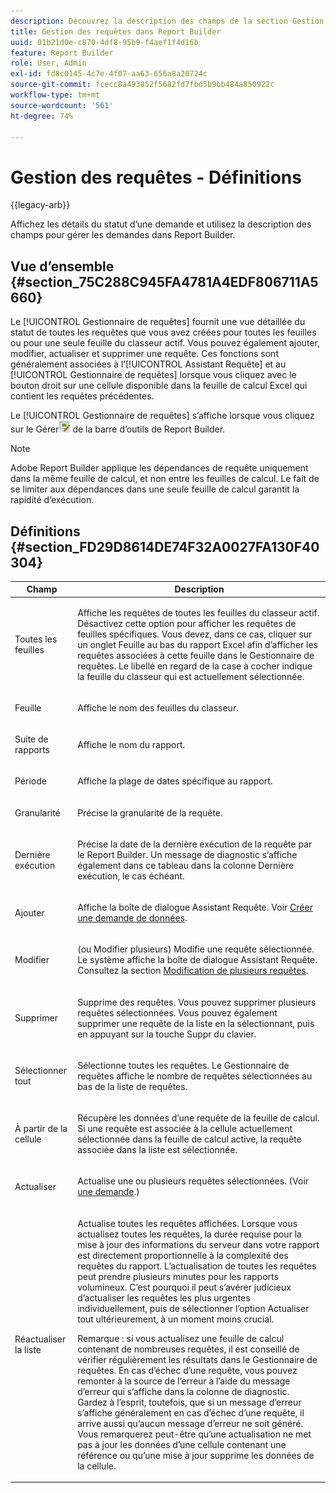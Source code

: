 ```yaml
---
description: Découvrez la description des champs de la section Gestion des requêtes dans Report Builder.
title: Gestion des requêtes dans Report Builder
uuid: 01b21d0e-c870-4df8-95b9-f4aef1f4d16b
feature: Report Builder
role: User, Admin
exl-id: fd8c0145-4c7e-4f07-aa63-656a8a20724c
source-git-commit: fcecc8a493852f5682fd7fbd5b9bb484a850922c
workflow-type: tm+mt
source-wordcount: '561'
ht-degree: 74%

---
```


# Gestion des requêtes - Définitions

{{legacy-arb}}

Affichez les détails du statut d’une demande et utilisez la description des champs pour gérer les demandes dans Report Builder.

## Vue d’ensemble {#section_75C288C945FA4781A4EDF806711A5660}

Le [!UICONTROL Gestionnaire de requêtes] fournit une vue détaillée du statut de toutes les requêtes que vous avez créées pour toutes les feuilles ou pour une seule feuille du classeur actif. Vous pouvez également ajouter, modifier, actualiser et supprimer une requête. Ces fonctions sont généralement associées à l’[!UICONTROL Assistant Requête] et au [!UICONTROL Gestionnaire de requêtes] lorsque vous cliquez avec le bouton droit sur une cellule disponible dans la feuille de calcul Excel qui contient les requêtes précédentes.

Le [!UICONTROL Gestionnaire de requêtes] s’affiche lorsque vous cliquez sur le **&#x200B;**&#x200B;Gérer![](assets/edit_request.gif) de la barre d’outils de Report Builder.

>[!NOTE]
>
>Adobe Report Builder applique les dépendances de requête uniquement dans la même feuille de calcul, et non entre les feuilles de calcul. Le fait de se limiter aux dépendances dans une seule feuille de calcul garantit la rapidité d’exécution.

## Définitions {#section_FD29D8614DE74F32A0027FA130F40304}

<table id="table_0880204181074BDBBA37E3DF2972A672"> 
 <thead> 
  <tr> 
   <th colname="col1" class="entry"> Champ </th> 
   <th colname="col2" class="entry"> Description </th> 
  </tr> 
 </thead>
 <tbody> 
  <tr> 
   <td colname="col1"> <p>Toutes les feuilles </p> </td> 
   <td colname="col2"> <p>Affiche les requêtes de toutes les feuilles du classeur actif. Désactivez cette option pour afficher les requêtes de feuilles spécifiques. Vous devez, dans ce cas, cliquer sur un onglet Feuille au bas du rapport Excel afin d’afficher les requêtes associées à cette feuille dans le <span class="wintitle">Gestionnaire de requêtes</span>. Le libellé en regard de la case à cocher indique la feuille du classeur qui est actuellement sélectionnée. </p> </td> 
  </tr> 
  <tr> 
   <td colname="col1"> <p>Feuille </p> </td> 
   <td colname="col2"> <p>Affiche le nom des feuilles du classeur. </p> </td> 
  </tr> 
  <tr> 
   <td colname="col1"> <p>Suite de rapports </p> </td> 
   <td colname="col2"> <p>Affiche le nom du rapport. </p> </td> 
  </tr> 
  <tr> 
   <td colname="col1"> <p>Période </p> </td> 
   <td colname="col2"> <p>Affiche la plage de dates spécifique au rapport. </p> </td> 
  </tr> 
  <tr> 
   <td colname="col1"> <p>Granularité </p> </td> 
   <td colname="col2"> <p>Précise la granularité de la requête. </p> </td> 
  </tr> 
  <tr> 
   <td colname="col1"> <p> Dernière exécution </p> </td> 
   <td colname="col2"> <p>Précise la date de la dernière exécution de la requête par le Report Builder. Un message de diagnostic s’affiche également dans ce tableau dans la colonne <span class="wintitle">Dernière exécution</span>, le cas échéant. </p> </td> 
  </tr> 
  <tr> 
   <td colname="col1"> <p>Ajouter </p> </td> 
   <td colname="col2"> <p>Affiche la boîte de dialogue Assistant Requête. Voir <a href="/help/analyze/legacy-report-builder/data-requests/t-create-a-data-request.md"   > Créer une demande de données</a>. </p> </td> 
  </tr> 
  <tr> 
   <td colname="col1"> <p>Modifier </p> </td> 
   <td colname="col2"> <p> (ou Modifier plusieurs) Modifie une requête sélectionnée. Le système affiche la boîte de dialogue <span class="wintitle">Assistant Requête</span>. Consultez la section <a href="/help/analyze/legacy-report-builder/manage-requests/t-edit-multiple-requests.md"   >Modification de plusieurs requêtes</a>. </p> </td> 
  </tr> 
  <tr> 
   <td colname="col1"> <p>Supprimer </p> </td> 
   <td colname="col2"> <p>Supprime des requêtes. Vous pouvez supprimer plusieurs requêtes sélectionnées. Vous pouvez également supprimer une requête de la liste en la sélectionnant, puis en appuyant sur la touche Suppr du clavier. </p> </td> 
  </tr> 
  <tr> 
   <td colname="col1"> <p> Sélectionner tout </p> </td> 
   <td colname="col2"> <p>Sélectionne toutes les requêtes. Le <span class="wintitle">Gestionnaire de requêtes</span> affiche le nombre de requêtes sélectionnées au bas de la liste de requêtes. </p> </td> 
  </tr> 
  <tr> 
   <td colname="col1"> <p>À partir de la cellule </p> </td> 
   <td colname="col2"> <p>Récupère les données d’une requête de la feuille de calcul. Si une requête est associée à la cellule actuellement sélectionnée dans la feuille de calcul active, la requête associée dans la liste est sélectionnée. </p> </td> 
  </tr> 
  <tr> 
   <td colname="col1"> <p> Actualiser </p> </td> 
   <td colname="col2"> <p>Actualise une ou plusieurs requêtes sélectionnées. (Voir <a href="/help/analyze/legacy-report-builder/manage-requests/t-refresh-a-request.md"   > une demande</a>.) </p> </td> 
  </tr> 
  <tr> 
   <td colname="col1"> <p>Réactualiser la liste </p> </td> 
   <td colname="col2"> <p>Actualise toutes les requêtes affichées. Lorsque vous actualisez toutes les requêtes, la durée requise pour la mise à jour des informations du serveur dans votre rapport est directement proportionnelle à la complexité des requêtes du rapport. L’actualisation de toutes les requêtes peut prendre plusieurs minutes pour les rapports volumineux. C’est pourquoi il peut s’avérer judicieux d’actualiser les requêtes les plus urgentes individuellement, puis de sélectionner l’option <span class="wintitle">Actualiser tout</span> ultérieurement, à un moment moins crucial. </p> <p> <p>Remarque : si vous actualisez une feuille de calcul contenant de nombreuses requêtes, il est conseillé de vérifier régulièrement les résultats dans le <span class="wintitle">Gestionnaire de requêtes</span>. En cas d’échec d’une requête, vous pouvez remonter à la source de l’erreur à l’aide du message d’erreur qui s’affiche dans la colonne de diagnostic. Gardez à l’esprit, toutefois, que si un message d’erreur s’affiche généralement en cas d’échec d’une requête, il arrive aussi qu’aucun message d’erreur ne soit généré. Vous remarquerez peut-être qu’une actualisation ne met pas à jour les données d’une cellule contenant une référence ou qu’une mise à jour supprime les données de la cellule. </p> </p> </td> 
  </tr> 
 </tbody> 
</table>
